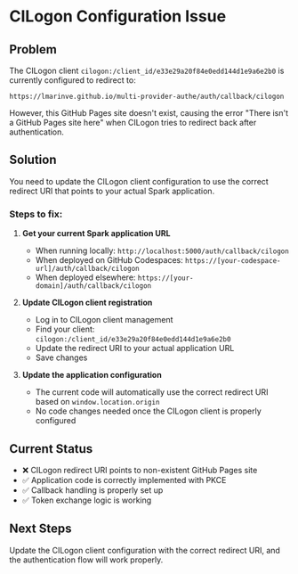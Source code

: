 # CILogon Configuration Issue

## Problem
The CILogon client `cilogon:/client_id/e33e29a20f84e0edd144d1e9a6e2b0` is currently configured to redirect to:
```
https://lmarinve.github.io/multi-provider-authe/auth/callback/cilogon
```

However, this GitHub Pages site doesn't exist, causing the error "There isn't a GitHub Pages site here" when CILogon tries to redirect back after authentication.

## Solution
You need to update the CILogon client configuration to use the correct redirect URI that points to your actual Spark application.

### Steps to fix:

1. **Get your current Spark application URL**
   - When running locally: `http://localhost:5000/auth/callback/cilogon`
   - When deployed on GitHub Codespaces: `https://[your-codespace-url]/auth/callback/cilogon`
   - When deployed elsewhere: `https://[your-domain]/auth/callback/cilogon`

2. **Update CILogon client registration**
   - Log in to CILogon client management
   - Find your client: `cilogon:/client_id/e33e29a20f84e0edd144d1e9a6e2b0`
   - Update the redirect URI to your actual application URL
   - Save changes

3. **Update the application configuration**
   - The current code will automatically use the correct redirect URI based on `window.location.origin`
   - No code changes needed once the CILogon client is properly configured

## Current Status
- ❌ CILogon redirect URI points to non-existent GitHub Pages site
- ✅ Application code is correctly implemented with PKCE
- ✅ Callback handling is properly set up
- ✅ Token exchange logic is working

## Next Steps
Update the CILogon client configuration with the correct redirect URI, and the authentication flow will work properly.